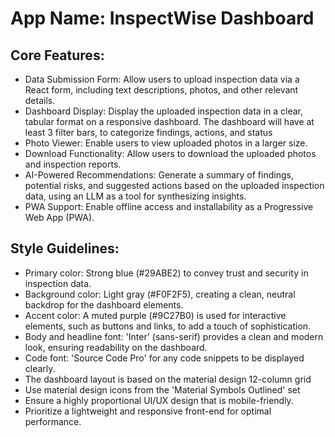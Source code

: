 # **App Name**: InspectWise Dashboard

## Core Features:

- Data Submission Form: Allow users to upload inspection data via a React form, including text descriptions, photos, and other relevant details.
- Dashboard Display: Display the uploaded inspection data in a clear, tabular format on a responsive dashboard. The dashboard will have at least 3 filter bars, to categorize findings, actions, and status
- Photo Viewer: Enable users to view uploaded photos in a larger size.
- Download Functionality: Allow users to download the uploaded photos and inspection reports.
- AI-Powered Recommendations: Generate a summary of findings, potential risks, and suggested actions based on the uploaded inspection data, using an LLM as a tool for synthesizing insights.
- PWA Support: Enable offline access and installability as a Progressive Web App (PWA).

## Style Guidelines:

- Primary color: Strong blue (#29ABE2) to convey trust and security in inspection data.
- Background color: Light gray (#F0F2F5), creating a clean, neutral backdrop for the dashboard elements.
- Accent color: A muted purple (#9C27B0) is used for interactive elements, such as buttons and links, to add a touch of sophistication.
- Body and headline font: 'Inter' (sans-serif) provides a clean and modern look, ensuring readability on the dashboard.
- Code font: 'Source Code Pro' for any code snippets to be displayed clearly.
- The dashboard layout is based on the material design 12-column grid
- Use material design icons from the 'Material Symbols Outlined' set
- Ensure a highly proportional UI/UX design that is mobile-friendly.
- Prioritize a lightweight and responsive front-end for optimal performance.